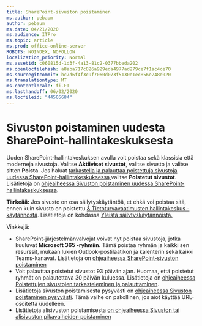 ```yaml
---
title: SharePoint-sivuston poistaminen
ms.author: pebaum
author: pebaum
ms.date: 04/21/2020
ms.audience: ITPro
ms.topic: article
ms.prod: office-online-server
ROBOTS: NOINDEX, NOFOLLOW
localization_priority: Normal
ms.assetid: c060815d-1d3f-4a13-81c2-0377bbeda202
ms.openlocfilehash: a8aba717c826a929eda4977ad279ce7f1ac4ce70
ms.sourcegitcommit: bc7d6f4f3c9f7060d073f5130e1ec856e248d020
ms.translationtype: MT
ms.contentlocale: fi-FI
ms.lasthandoff: 06/02/2020
ms.locfileid: "44505684"
---
```

# <a name="delete-a-site-from-the-new-sharepoint-admin-center"></a>Sivuston poistaminen uudesta SharePoint-hallintakeskuksesta

Uuden SharePoint-hallintakeskuksen avulla voit poistaa sekä klassisia että moderneja sivustoja. Valitse **Aktiiviset sivustot**, valitse sivusto ja valitse sitten **Poista**. Jos haluat [tarkastella ja palauttaa poistettuja sivustoja uudessa SharePoint-hallintakeskuksessa,](https://docs.microsoft.com/sharepoint/view-and-restore-deleted-sites-in-new-admin-center)valitse **Poistetut sivustot**. Lisätietoja on [ohjeaiheessa Sivuston poistaminen uudessa SharePoint-hallintakeskuksessa](https://docs.microsoft.com/sharepoint/delete-site-collection#delete-a-site-in-the-new-sharepoint-admin-center).

**Tärkeää:** Jos sivusto on osa säilytyskäytäntöä, et ehkä voi poistaa sitä, ennen kuin sivusto on poistettu [ &amp; Tietoturvavaatimusten hallintakeskus -käytännöstä](https://protection.office.com/?rfr=AdminCenter#/homepage). Lisätietoja on kohdassa [Yleistä säilytyskäytännöistä.](https://docs.microsoft.com/microsoft-365/compliance/retention-policies) 

Vinkkejä:
- SharePoint-järjestelmänvalvojat voivat nyt poistaa sivustoja, jotka kuuluvat **Microsoft 365 -ryhmiin.** Tämä poistaa ryhmän ja kaikki sen resurssit, mukaan lukien Outlook-postilaatikon ja kalenterin sekä kaikki Teams-kanavat. Lisätietoja on [ohjeaiheessa SharePoint-sivuston poistaminen](https://docs.microsoft.com/sharepoint/manage-sites-in-new-admin-center#delete-a-site)
- Voit palauttaa poistetut sivustot 93 päivän ajan. Huomaa, että poistetut ryhmät on palautettava 30 päivän kuluessa. Lisätietoja on [ohjeaiheessa Poistettujen sivustojen tarkasteleminen ja palauttaminen](https://docs.microsoft.com/sharepoint/view-and-restore-deleted-sites-in-new-admin-center).
- Lisätietoja sivuston poistamisesta pysyvästi on [ohjeaiheessa Sivuston poistaminen pysyvästi](https://docs.microsoft.com/sharepoint/delete-site-collection#permanently-delete-a-site). Tämä vaihe on pakollinen, jos aiot käyttää URL-osoitetta uudelleen. 
- Lisätietoja alisivuston poistamisesta [on ohjeaiheessa Sivuston tai alisivuston pikavaiheiden poistaminen](https://support.office.com/article/Delete-a-SharePoint-site-or-subsite-bc37b743-0cef-475e-9a8c-8fc4d40179fb#__bkmkshortcut)
